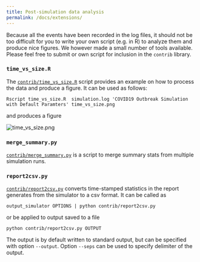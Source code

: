 ```yaml
---
title: Post-simulation data analysis
permalink: /docs/extensions/
---
```



Because all the events have been recorded in the log files, it should not be too difficult for
you to write your own script (e.g. in R) to analyze them and produce nice figures. We however
made a small number of tools available. Please feel free to submit or own script for inclusion in the `contrib`
library.

### `time_vs_size.R`

The [`contrib/time_vs_size.R`](https://github.com/ictr/covid19-outbreak-simulator/blob/master/contrib/time_vs_size.R) script provides an example on how to process the data and produce
a figure. It can be used as follows:

```
Rscript time_vs_size.R  simulation.log 'COVID19 Outbreak Simulation with Default Paramters' time_vs_size.png
```

and produces a figure

![time_vs_size.png](https://raw.githubusercontent.com/ictr/covid19-outbreak-simulator/master/contrib/time_vs_size.png)

### `merge_summary.py`

[`contrib/merge_summary.py`](https://github.com/ictr/covid19-outbreak-simulator/blob/master/contrib/merge_summary.py) is a script to merge summary stats from multiple simulation runs.

### `report2csv.py`

[`contrib/report2csv.py`](https://github.com/ictr/covid19-outbreak-simulator/blob/master/contrib/report2csv.py) converts time-stamped statistics in the report generates from the
simulator to a csv format. It can be called as

```
output_simulator OPTIONS | python contrib/report2csv.py
```
or be applied to output saved to a file

```
python contrib/report2csv.py OUTPUT
```

The output is by default written to standard output, but can be specified with option
`--output`. Option `--seps` can be used to specify delimiter of the output.
